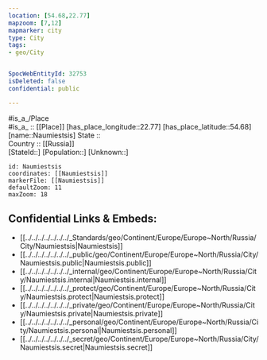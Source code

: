 ```yaml
---
location: [54.68,22.77] 
mapzoom: [7,12] 
mapmarker: city 
type: City
tags:
- geo/City


SpocWebEntityId: 32753
isDeleted: false
confidential: public

---
```

#is_a_/Place  
#is_a_ :: [[Place]] 
[has_place_longitude::22.77] 
[has_place_latitude::54.68] 
[name::Naumiestsis] 
State ::  
Country :: [[Russia]]  
[StateId::] 
[Population::] 
[Unknown::] 


```leaflet
id: Naumiestsis
coordinates: [[Naumiestsis]] 
markerFile: [[Naumiestsis]] 
defaultZoom: 11 
maxZoom: 18
```


## Confidential Links & Embeds: 
- [[../../../../../../../_Standards/geo/Continent/Europe/Europe~North/Russia/City/Naumiestsis|Naumiestsis]] 
- [[../../../../../../../_public/geo/Continent/Europe/Europe~North/Russia/City/Naumiestsis.public|Naumiestsis.public]] 
- [[../../../../../../../_internal/geo/Continent/Europe/Europe~North/Russia/City/Naumiestsis.internal|Naumiestsis.internal]] 
- [[../../../../../../../_protect/geo/Continent/Europe/Europe~North/Russia/City/Naumiestsis.protect|Naumiestsis.protect]] 
- [[../../../../../../../_private/geo/Continent/Europe/Europe~North/Russia/City/Naumiestsis.private|Naumiestsis.private]] 
- [[../../../../../../../_personal/geo/Continent/Europe/Europe~North/Russia/City/Naumiestsis.personal|Naumiestsis.personal]] 
- [[../../../../../../../_secret/geo/Continent/Europe/Europe~North/Russia/City/Naumiestsis.secret|Naumiestsis.secret]] 
